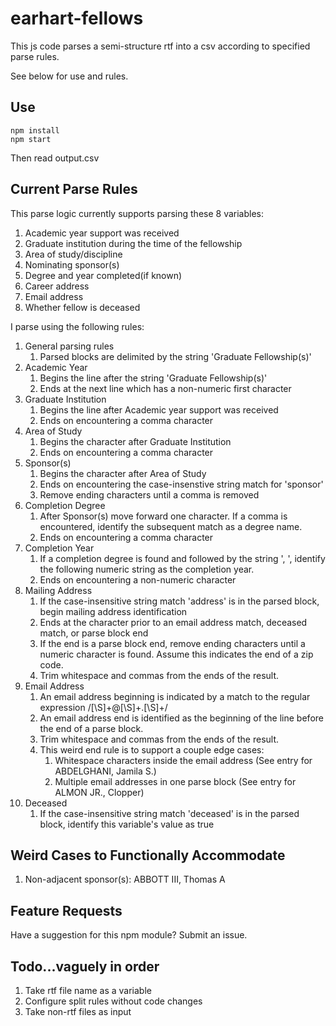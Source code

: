 # earhart-fellows
This js code parses a semi-structure rtf into a csv according to specified parse rules.

See below for use and rules.

## Use

```
npm install
npm start
```

Then read output.csv

## Current Parse Rules
This parse logic currently supports parsing these 8 variables:
1. Academic year support was received
1. Graduate institution during the time of the fellowship
1. Area of study/discipline
1. Nominating sponsor(s)
1. Degree and year completed(if known)
1. Career address
1. Email address
1. Whether fellow is deceased

I parse using the following rules:
1. General parsing rules
    1. Parsed blocks are delimited by the string 'Graduate Fellowship(s)'
1. Academic Year
    1. Begins the line after the string 'Graduate Fellowship(s)'
    1. Ends at the next line which has a non-numeric first character
1. Graduate Institution
    1. Begins the line after Academic year support was received
    1. Ends on encountering a comma character
1. Area of Study
    1. Begins the character after Graduate Institution
    1. Ends on encountering a comma character
1. Sponsor(s)
    1. Begins the character after Area of Study
    1. Ends on encountering the case-insenstive string match for 'sponsor'
    1. Remove ending characters until a comma is removed
1. Completion Degree
    1. After Sponsor(s) move forward one character. If a comma is encountered, identify the subsequent match as a degree name.
    1. Ends on encountering a comma character
1. Completion Year
    1. If a completion degree is found and followed by the string ', ', identify the following numeric string as the completion year.
    1. Ends on encountering a non-numeric character
1. Mailing Address
    1. If the case-insensitive string match 'address' is in the parsed block, begin mailing address identification
    1. Ends at the character prior to an email address match, deceased match, or parse block end
    1. If the end is a parse block end, remove ending characters until a numeric character is found. Assume this indicates the end of a zip code.
    1. Trim whitespace and commas from the ends of the result.
1. Email Address
    1. An email address beginning is indicated by a match to the regular expression /[\S]+@[\S]+\.[\S]+/
    1. An email address end is identified as the beginning of the line before the end of a parse block.
    1. Trim whitespace and commas from the ends of the result.
    1. This weird end rule is to support a couple edge cases:
        1. Whitespace characters inside the email address (See entry for ABDELGHANI, Jamila S.)
        1. Multiple email addresses in one parse block (See entry for ALMON JR., Clopper)
1. Deceased
    1. If the case-insensitive string match 'deceased' is in the parsed block, identify this variable's value as true

## Weird Cases to Functionally Accommodate
1. Non-adjacent sponsor(s): ABBOTT III, Thomas A

## Feature Requests
Have a suggestion for this npm module? Submit an issue.

## Todo...vaguely in order
1. Take rtf file name as a variable
1. Configure split rules without code changes
1. Take non-rtf files as input
